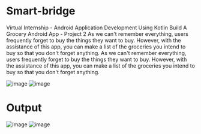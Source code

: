 # Smart-bridge
Virtual Internship - Android Application Development Using Kotlin Build A Grocery Android App - Project 2 As we can't remember everything, users frequently forget to buy the things they want to buy. However, with the assistance of this app, you can make a list of the groceries you intend to buy so that you don't forget anything.
As we can't remember everything, users frequently forget to buy the things they want to buy. However, with the assistance of this app, you can make a list of the groceries you intend to buy so that you don't forget anything.

![image](https://user-images.githubusercontent.com/77378752/192944174-85e9cdcc-83d1-487e-8cac-5260b7c8c3b9.png)
![image](https://user-images.githubusercontent.com/77378752/192944194-62000aae-1165-4577-81a1-ba2ef142c5ff.png)

# Output

![image](https://user-images.githubusercontent.com/77378752/192944265-d5792181-b987-4f0b-979a-064c999608dc.png)
![image](https://user-images.githubusercontent.com/77378752/192944282-bc0af4a6-efb7-4929-9117-3d4731e66f41.png)
